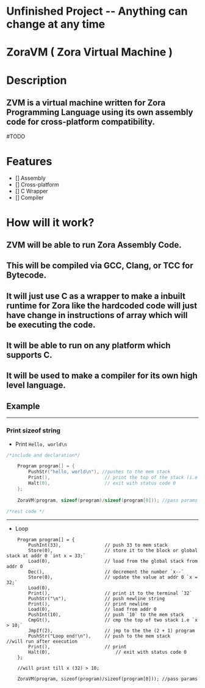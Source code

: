 # Unfinished Project -- Anything can change at any time
# ZoraVM ( Zora Virtual Machine )

# Description
## ZVM is a virtual machine written for Zora Programming Language using its own assembly code for cross-platform compatibility.

#TODO
# Features
- [] Assembly
- [] Cross-platform
- [] C Wrapper
- [] Compiler

# How will it work?
## ZVM will be able to run Zora Assembly Code.
## This will be compiled via GCC, Clang, or TCC for Bytecode.
## It will just use C as a wrapper to make a inbuilt runtime for Zora like the hardcoded code will just have change in instructions of array which will be executing the code.
## It will be able to run on any platform which supports C.
## It will be used to make a compiler for its own high level language.

## Example
---
### Print sizeof string
* Print `Hello, world\n`
```c
/*include and declaration*/

	Program program[] = {
    	PushStr("hello, world\n"), //pushes to the mem stack
    	Print(),					// print the top of the stack (i.e string)
    	Halt(0),					// exit with status code 0
  	};
  
	ZoraVM(program, sizeof(program)/sizeof(program[0])); //pass params

/*rest code */
```
---
* Loop
```
	Program program[] = {
		PushInt(33),				// push 33 to mem stack
		Store(0),					// store it to the block or global stack at addr 0 `int x = 33;`
		Load(0),					// load from the global stack from addr 0
		Dec(),						// decrement the number `x--`
		Store(0),					// update the value at addr 0 `x = 32;`
		Load(0),
    	Print(),					// print it to the terminal `32`
    	PushStr("\n"),				// push newline string
    	Print(),					// print newline
		Load(0),					// load from addr 0
		PushInt(10),				// push `10` to the mem stack
		CmpGt(),					// cmp the top of two stack i.e `x > 10;`
		JmpIf(2),					// jmp to the the (2 + 1) program
    	PushStr("Loop end!\n"),		// push to the mem stack		//will run after execution
    	Print(),					// print
    	Halt(0),				    	// exit with status code 0
	};

	//will print till x (32) > 10;

	ZoraVM(program, sizeof(program)/sizeof(program[0])); //pass params

```
